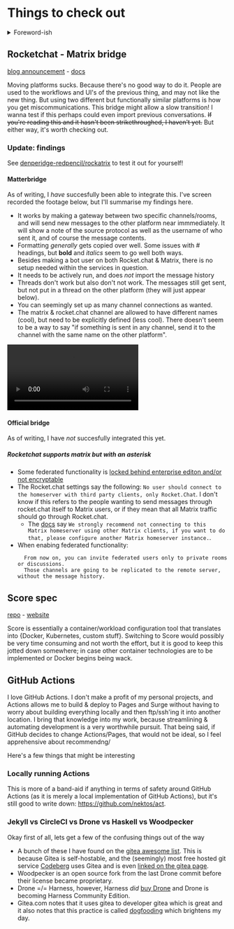 # Things to check out

<details>
<summary>Foreword-ish</summary>


I will be honest: at the point of typing this, the only alternative for me to work on would be continuing [semantikeys](https://github.com/Denperidge-Redpencil/semantikeys) and I am not feeling that right now. I think the toothache I have is making me catty (pun not intended) and it's 6am.

My brain was pingponging as it does; and recalled mentions of things like rocket.chat vs matrix and vendor-lockin being relevant topics. Then I recalled seeing score spec which could be relevant. Then that kept bouncing so I decided I should probably just do a write-up because I hate to admit that among my favourite activities are painstaking research and write-ups.


</details>


## Rocketchat - Matrix bridge
[blog announcement](https://matrix.org/blog/2022/05/30/welcoming-rocket-chat-to-matrix) - [docs](https://docs.rocket.chat/guides/administration/admin-panel/settings/federation/matrix-bridge)

Moving platforms sucks. Because there's no good way to do it. People are used to the workflows and UI's of the previous thing, and may not like the new thing. But using two different but functionally similar platforms is how you get miscommunications. This bridge might allow a slow transition! I wanna test if this perhaps could even import previous conversations. ~~If you're reading this and it hasn't been strikethroughed, I haven't yet.~~ But either way, it's worth checking out.

### Update: findings

See [denperidge-redpencil/rockatrix](https://github.com/Denperidge-Redpencil/rockatrix) to test it out for yourself!

#### Matterbridge
As of writing, I *have* succesfully been able to integrate this.
I've screen recorded the footage below, but I'll summarise my findings here.
- It works by making a gateway between two specific channels/rooms, and will send new messages to the other platform near immmediately. It will show a note of the source protocol as well as the username of who sent it, and of course the message contents.
- Formatting *generally* gets copied over well. Some issues with # headings, but **bold** and *italics* seem to go well both ways. 
- Besides making a bot user on both Rocket.chat & Matrix, there is no setup needed within the services in question.
- It needs to be actively run, and does *not* import the message history
- Threads don't work but also don't not work. The messages still get sent, but not put in a thread on the other platform (they will just appear below).
- You can seemingly set up as many channel connections as wanted.
- The matrix & rocket.chat channel are allowed to have different names (cool), but need to be explicitly defined (less cool). There doesn't seem to be a way to say "if something is sent in any channel, send it to the channel with the same name on the other platform".

![Footage of the Matterbridge in action](../Assets/Rocketchat-Matrix-Matterbridge.webm)

#### Official bridge
As of writing, I have *not* succesfully integrated this yet.

##### Rocketchat supports matrix but with an asterisk
- Some federated functionality is [locked behind enterprise editon and/or not encryptable](https://docs.rocket.chat/guides/administration/admin-panel/settings/federation/matrix-bridge/matrix-users-guide/create-a-federated-rooms#creating-a-multi-user-direct-message-using-slash-command-enterprise-edition-only)
- The Rocket.chat settings say the following: `No user should connect to the homeserver with third party clients, only Rocket.Chat`. I don't know if this refers to the people wanting to send messages through rocket.chat itself to Matrix users, or if they mean that all Matrix traffic should go through Rocket.chat.
    - The [docs](https://docs.rocket.chat/guides/administration/admin-panel/settings/federation/matrix-bridge/matrix-admin-guide/matrixbridge-configuration) say `We strongly recommend not connecting to this Matrix homeserver using other Matrix clients, if you want to do that, please configure another Matrix homeserver instance.`.
- When enabing federated functionality:
  ```
    From now on, you can invite federated users only to private rooms or discussions.
    Those channels are going to be replicated to the remote server, without the message history.
  ```



## Score spec
[repo](https://github.com/score-spec/spec) - [website](https://score.dev/)

Score is essentially a container/workload configuration tool that translates into {Docker, Kubernetes, custom stuff}. Switching to Score would possibly be very time consuming and not worth the effort, but it is good to keep this jotted down somewhere; in case other container technologies are to be implemented or Docker begins being wack.



## GitHub Actions
I love GitHub Actions. I don't make a profit of my personal projects, and Actions allows me to build & deploy to Pages and Surge without having to worry about building everything locally and then ftp/ssh'ing it into another location. I bring that knowledge into my work, because streamlining & automating development is a very worthwhile pursuit. That being said, if GitHub decides to change Actions/Pages, that would not be ideal, so I feel apprehensive about recommendng/

Here's a few things that might be interesting

### Locally running Actions
This is more of a band-aid if anything in terms of safety around GitHub Actions (as it is merely a local implementation of GitHub Actions), but it's still good to write down: https://github.com/nektos/act.

### Jekyll vs CircleCI vs Drone vs Haskell vs Woodpecker
Okay first of all, lets get a few of the confusing things out of the way

- A bunch of these I have found on the [gitea awesome list](https://gitea.com/gitea/awesome-gitea#devops). This is because Gitea is self-hostable, and the (seemingly) most free hosted git service [Codeberg](https://codeberg.org/) uses Gitea and is even [linked on the gitea page](gitea.com).
- Woodpecker is an open source fork from the last Drone commit before their license became proprietary.
- Drone =/= Harness, however, Harness *did* [buy Drone](https://www.prnewswire.com/news-releases/harness-acquires-continuous-integration-pioneer-droneio-and-commits-to-open-source-301106473.html) and Drone is becoming Harness Community Edition.
- Gitea.com notes that it uses gitea to developer gitea which is great and it also notes that this practice is called [dogfooding](https://en.wikipedia.org/wiki/Eating_your_own_dog_food) which brightens my day.



